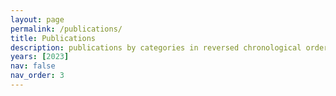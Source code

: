 ```yaml
---
layout: page
permalink: /publications/
title: Publications
description: publications by categories in reversed chronological order. generated by jekyll-scholar.
years: [2023]
nav: false
nav_order: 3
---
```

<!-- _pages/publications.md -->

